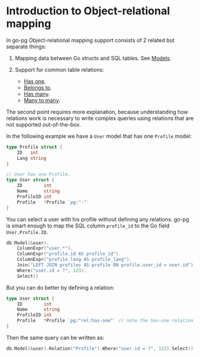 # Introduction to Object-relational mapping

In go-pg Object-relational mapping support consists of 2 related but separate things:

1.  Mapping data between Go structs and SQL tables. See [Models](/models/).
2.  Support for common table relations:

    - [Has one](/orm/has-one-relation/).
    - [Belongs to](/orm/belongs-to-relation/).
    - [Has many](/orm/has-many-relation/).
    - [Many to many](/orm/many-to-many-relation/).

The second point requires more explanation, because understanding how relations work is necessary to
write complex queries using relations that are not supported out-of-the-box.

In the following example we have a `User` model that has one `Profile` model:

```go
type Profile struct {
    ID   int
    Lang string
}

// User has one Profile.
type User struct {
    ID        int
    Name      string
    ProfileID int
    Profile   *Profile `pg:"-"`
}
```

You can select a user with his profile without defining any relations. go-pg is smart enough to map
the SQL column `profile_id` to the Go field `User.Profile.ID`.

```go
db.Model(&user).
    ColumnExpr("user.*").
    ColumnExpr("profile.id AS profile_id").
    ColumnExpr("profile.lang AS profile_lang").
    Join("LEFT JOIN profiles AS profile ON profile.user_id = user.id").
    Where("user.id = ?", 123).
    Select()
```

But you can do better by defining a relation:

```go
type User struct {
    ID        int
    Name      string
    ProfileID int
    Profile   *Profile `pg:"rel:has-one"` // note the has-one relation
}
```

Then the same query can be written as:

```go
db.Model(&user).Relation("Profile").Where("user.id = ?", 123).Select()
```
